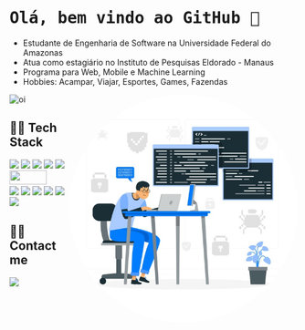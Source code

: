 <h1 align="left"> <samp> Olá, bem vindo ao GitHub 🤠 </h1> 
  
- Estudante de Engenharia de Software na Universidade Federal do Amazonas
- Atua como estagiário no Instituto de Pesquisas Eldorado - Manaus
- Programa para Web, Mobile e Machine Learning
- Hobbies: Acampar, Viajar, Esportes, Games, Fazendas

<div id="main">
    <img width="400em" src= "https://github-readme-stats.vercel.app/api?username=assuncaofelipe&show_icons=true,contribs&count_private=true" alt ="oi">
    <!-- BANNER --> 
    <img align='right' src="https://raw.githubusercontent.com/assuncaofelipe/assuncaofelipe/main/images/capas/capa3.png" width="400em" > 
</div>

## 👨‍💻 Tech Stack

<section>
    <img src="https://img.shields.io/badge/ReactJS-1572B6?style=flat-square&logo=React&logoColor=white" height="25"/>
    <!-- <img src="https://img.shields.io/badge/Angular-E34F26?style=flat-square&logo=angular&logoColor=white" height="25"/> -->
    <img src="https://img.shields.io/badge/JavaScript-ffb13b?style=flat-square&logo=javascript&logoColor=white" height="25"/>
    <img src="https://img.shields.io/badge/Node-84BD48?style=flat-square&logo=javascript&logoColor=white" height="25"/>
    <img src="https://img.shields.io/badge/Python-367EB2?style=flat-square&logo=Python&logoColor=white" height="25"/>
    <img src="https://img.shields.io/badge/Django-092E20?style=flat-square&logo=Django&logoColor=white" height="25"/>
    <img src="https://img.shields.io/badge/C/C++-DA1C1F?style=flat-square&logo=C&logoColor=white" height="25" width="65"/>
</section>

<!-- <section>
    <img src="https://img.shields.io/badge/Java-E2482D?style=flat-square&logo=java&logoColor=white" height="25"/>
    <img src="https://img.shields.io/badge/Spring Boot-6DB33F?style=flat-square&logo=Spring&logoColor=white" height="25"/>
</section> -->

<section>
    <img src="https://img.shields.io/badge/Mysql-E56722?style=flat-square&logo=MySql&logoColor=white" height="25"/>
    <img src="https://img.shields.io/badge/Postgresql-306893?style=flat-square&logo=Postgresql&logoColor=white" height="25"/>
    <img src="https://img.shields.io/badge/Bootstrap-816FF9?style=flat-square&logo=Bootstrap&logoColor=white" height="25"/>
    <img src="https://img.shields.io/badge/Bulma-6FC6A7?style=flat-square&logo=Bulma&logoColor=white" height="25"/>
    <img src="https://img.shields.io/badge/HTML-E34F26?style=flat-square&logo=html5&logoColor=white" height="25"/>
    <img src="https://img.shields.io/badge/CSS-1572B6?style=flat-square&logo=css3&logoColor=white" height="25"/> 
</section>

## 🙋‍♂️ Contact me   
<section>
    <a href="https://www.linkedin.com/in/assuncao-felipe/" target="_blank">
    <img src="https://img.shields.io/badge/linkedin-%230077B5.svg?&style=for-the-badge&logo=linkedin&logoColor=white" height="30"></a>
    <!-- <a href="https://discord.com/users/650143772969205804" target="_blank">
    <img src="https://img.shields.io/badge/Felipe%233397-5865F2?style=for-the-badge&logo=Discord&logoColor=white"  target="_blank"></a> -->
</section>
